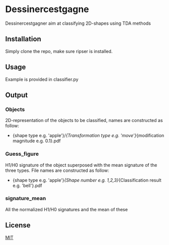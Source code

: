 # Dessinercestgagne

Dessinercestgagner aim at classifying 2D-shapes using TDA methods

## Installation

Simply clone the repo, make sure ripser is installed.

## Usage

Example is provided in classifier.py

## Output
### Objects
2D-representation of the objects to be classified, names are constructed as follow:
* {shape type e.g. 'apple'}/_{Transformation type e.g. 'move'}_{modification magnitude e.g. 0.1}.pdf
### Guess_figure
H1/H0 signature of the object superposed with the mean signature of the three types.
File names are constructed as follow:
* {shape type e.g. 'apple'}_{Shape number e.g. 1,2,3}_{Classification result e.g. 'bell'}.pdf
### signature_mean
All the normalized H1/H0 signatures and the mean of these

## License
[MIT](https://choosealicense.com/licenses/mit/)
